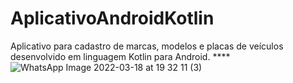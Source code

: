 # AplicativoAndroidKotlin
Aplicativo para cadastro de marcas, modelos e placas de veículos desenvolvido em linguagem Kotlin para Android.
****![WhatsApp Image 2022-03-18 at 19 32 11 (3)](https://user-images.githubusercontent.com/95880578/159092994-f77854a6-4cc5-462c-9623-334437da2130.jpeg)
